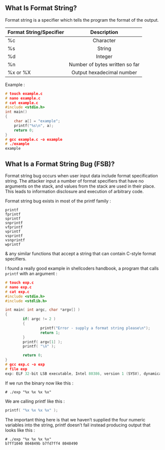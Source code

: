 ## What Is Format String?

Format string is a specifier which tells the program the format of the output.

| Format String/Specifier | Description  |
| ------------- |:-------------:| 
| %c | Character | 
| %s | String | 
| %d | Integer | 
| %n | Number of bytes written so far | 
| %x or %X | Output hexadecimal number | 

Example : 

```c
# touch example.c
# nano example.c
# cat example.c
#include <stdio.h>
int main()
{
    char a[] = "example";
    printf("%s\n", a);
    return 0;
}
# gcc example.c -o example
# ./example
example
```

## What Is a Format String Bug (FSB)?

Format string bug occurs when user input data include format specification string. The attacker input a number of format specifiers that have no arguments on the stack, and values from the stack are used in their place. This leads to information disclosure and execution of arbitrary code.

Format string bug exists in most of the printf family :

```
printf
fprintf
sprintf
snprintf
vfprintf
vprintf
vsprintf
vsnprintf
wprintf
```

& any similar functions that accept a string that can contain C-style format specifiers.

I found a really good example in shellcoders handbook, a program that calls `printf` with an argument :

```c
# touch exp.c
# nano exp.c
# cat exp.c
#include <stdio.h>
#include <stdlib.h>

int main( int argc, char *argv[] )
{
        if( argc != 2 )
        {
                printf("Error - supply a format string please\n");
                return 1;
        }
        printf( argv[1] );
        printf( "\n" );

        return 0;
}
# gcc exp.c -o exp
# file exp
exp: ELF 32-bit LSB executable, Intel 80386, version 1 (SYSV), dynamically linked (uses shared libs), for GNU/Linux 2.6.18, not stripped
```

If we run the binary now like this : 

`# ./exp "%x %x %x %x"`

We are calling printf like this : 

```c
printf( "%x %x %x %x" );
```

The important thing here is that we haven’t supplied the four numeric variables into the string, printf doesn’t fail instead  producing output that looks like this :

```
# ./exp "%x %x %x %x"
b7ff1040 804849b b7fd7ff4 8048490
```
